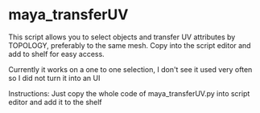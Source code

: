 # maya_transferUV
This script allows you to select objects and transfer UV attributes by TOPOLOGY, preferably to the same mesh. Copy into the script editor and add to shelf for easy access.

Currently it works on a one to one selection, I don't see it used very often so I did not turn it into an UI

Instructions: 
Just copy the whole code of maya_transferUV.py into script editor and add it to the shelf

